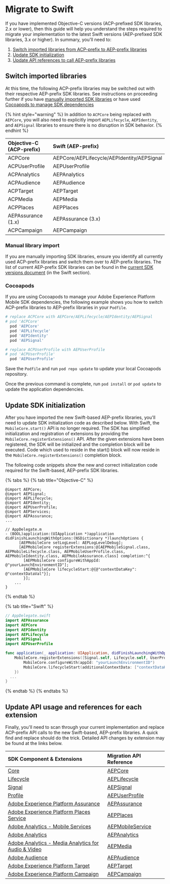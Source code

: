 # Migrate to Swift

If you have implemented Objective-C versions \(ACP-prefixed SDK libraries, 2.x or lower\), then this guide will help you understand the steps required to migrate your implementation to the latest Swift versions \(AEP-prefixed SDK libraries, 3.x or higher\). In summary, you'll need to:

1. [Switch imported libraries from ACP-prefix to AEP-prefix libraries](migrate-to-swift.md#switch-imported-libraries)
2. [Update SDK initialization](migrate-to-swift.md#update-sdk-initialization)
3. [Update API references to call AEP-prefix libraries](migrate-to-swift.md#update-api-usage-and-references-for-each-extension)

## Switch imported libraries

At this time, the following ACP-prefix libraries may be switched out with their respective AEP-prefix SDK libraries. See instructions on proceeding further if you have [manually imported SDK libraries](migrate-to-swift.md#manual-library-import) or have used [Cocoapods to manage SDK dependencies](migrate-to-swift.md#cocoapods)

{% hint style="warning" %}
In addition to `ACPCore` being replaced with `AEPCore`, you will also need to explicitly import `AEPLifecycle`, `AEPIdentity`, and `AEPSignal` libraries to ensure there is no disruption in SDK behavior.
{% endhint %}

| Objective-C \(ACP-prefix\) | Swift \(AEP-prefix\) |
| :--- | :--- |
| ACPCore | AEPCore/AEPLifecycle/AEPIdentity/AEPSignal |
| ACPUserProfile | AEPUserProfile |
| ACPAnalytics | AEPAnalytics |
| ACPAudience | AEPAudience |
| ACPTarget | AEPTarget |
| ACPMedia | AEPMedia |
| ACPPlaces | AEPPlaces |
| AEPAssurance \(1.x\) | AEPAssurance \(3.x\) |
| ACPCampaign | AEPCampaign |

### Manual library import

If you are manually importing SDK libraries, ensure you identify all currently used ACP-prefix libraries and switch them over to AEP-prefix libraries. The list of current AEP-prefix SDK libraries can be found in the [current SDK versions document](upgrading-to-aep/current-sdk-versions.md#ios-swift) \(in the Swift section\).

### Cocoapods

If you are using Cocoapods to manage your Adobe Experience Platform Mobile SDK dependencies, the following example shows you how to switch ACP-prefix libraries to AEP-prefix libraries in your `Podfile`.

```ruby
# replace ACPCore with AEPCore/AEPLifecycle/AEPIdentity/AEPSignal
# pod 'ACPCore'
  pod 'AEPCore'
  pod 'AEPLifecycle'
  pod 'AEPIdentity'
  pod 'AEPSignal'

# replace ACPUserProfile with AEPUserProfile
# pod 'ACPUserProfile'
  pod 'AEPUserProfile'
```

Save the `Podfile` and run `pod repo update` to update your local Cocoapods repository.

Once the previous command is complete, run `pod install` or `pod update` to update the application dependencies.

## Update SDK initialization

After you have imported the new Swift-based AEP-prefix libraries, you'll need to update SDK initialization code as described below. With Swift, the `MobileCore.start()` API is no longer required. The SDK has simplified initialization and registration of extensions by providing the `MobileCore.registerExtensions()` API. After the given extensions have been registered, the SDK will be initialized and the completion block will be executed. Code which used to reside in the start\(\) block will now reside in the `MobileCore.registerExtensions()` completion block.

The following code snippets show the new and correct initialization code required for the Swift-based, AEP-prefix SDK libraries.

{% tabs %}
{% tab title="Objective-C" %}
```text
@import AEPCore;
@import AEPSignal;
@import AEPLifecycle;
@import AEPIdentity;
@import AEPUserProfile;
@import AEPServices;
@import AEPAssurance;
...

// AppDelegate.m
- (BOOL)application:(UIApplication *)application didFinishLaunchingWithOptions:(NSDictionary *)launchOptions {
      [AEPMobileCore setLogLevel: AEPLogLevelDebug];
      [AEPMobileCore registerExtensions:@[AEPMobileSignal.class, AEPMobileLifecycle.class, AEPMobileUserProfile.class, AEPMobileIdentity.class, AEPMobileAssurance.class] completion:^{
        [AEPMobileCore configureWithAppId: @"yourLaunchEnvironmentID"];
        [AEPMobileCore lifecycleStart:@{@"contextDataKey": @"contextDataVal"}];
        }];
    ...
}
```
{% endtab %}

{% tab title="Swift" %}
```swift
// AppDelegate.swift
import AEPAssurance
import AEPCore
import AEPIdentity
import AEPLifecycle
import AEPSignal
import AEPUserProfile

func application(_ application: UIApplication, didFinishLaunchingWithOptions launchOptions: [UIApplication.LaunchOptionsKey: Any]?) -> Bool {
    MobileCore.registerExtensions([Signal.self, Lifecycle.self, UserProfile.self, Identity.self, Assurance.self], {
        MobileCore.configureWith(appId: "yourLaunchEnvironmentID")
        MobileCore.lifecycleStart(additionalContextData: ["contextDataKey": "contextDataVal"])
    })
  ...
}
```
{% endtab %}
{% endtabs %}

## Update API usage and references for each extension

Finally, you'll need to scan through your current implementation and replace ACP-prefix API calls to the new Swift-based, AEP-prefix libraries. A quick find and replace should do the trick. Detailed API changes by extension may be found at the links below.

| SDK Component & Extensions | Migration API Reference |
| :--- | :--- |
| [Core](../foundation-extensions/mobile-core/) | [AEPCore](../foundation-extensions/mobile-core/acpcore-aepcore.md) |
| [Lifecycle](../foundation-extensions/mobile-core/lifecycle/) | [AEPLifecycle](../foundation-extensions/mobile-core/lifecycle/acplifecycle-aeplifecycle.md) |
| [Signal](../foundation-extensions/mobile-core/signals/) | [AEPSignal](../foundation-extensions/mobile-core/signals/acpsignal-aepsignal.md) |
| [Profile](../foundation-extensions/profile/) | [AEPUserProfile](../foundation-extensions/profile/acpuserprofile-aepuserprofile.md) |
| [Adobe Experience Platform Assurance](../foundation-extensions/adobe-experience-platform-assurance/) | [AEPAssurance](../foundation-extensions/adobe-experience-platform-assurance/migration.md) |
| [Adobe Experience Platform Places Service](../foundation-extensions/places/) | [AEPPlaces](../foundation-extensions/places/migration.md) |
| [Adobe Analytics - Mobile Services](../using-mobile-extensions/adobe-analytics-mobile-services/) | [AEPMobileService](../using-mobile-extensions/adobe-analytics-mobile-services/migration.md) |
| [Adobe Analytics](../using-mobile-extensions/adobe-analytics/) | [AEPAnalytics](../using-mobile-extensions/adobe-analytics/migration.md) |
| [Adobe Analytics - Media Analytics for Audio & Video](../using-mobile-extensions/adobe-media-analytics/) | [AEPMedia](../using-mobile-extensions/adobe-media-analytics/migration.md) |
| [Adobe Audience](../using-mobile-extensions/adobe-audience-manager/) | [AEPAudience](../using-mobile-extensions/adobe-audience-manager/migration.md) |
| [Adobe Experience Platform Target](../using-mobile-extensions/adobe-target/) | [AEPTarget](../using-mobile-extensions/adobe-target/migration.md) |
| [Adobe Experience Platform Campaign](../using-mobile-extensions/adobe-campaign-standard/) | [AEPCampaign](../using-mobile-extensions/adobe-campaign-standard/migration.md) |

